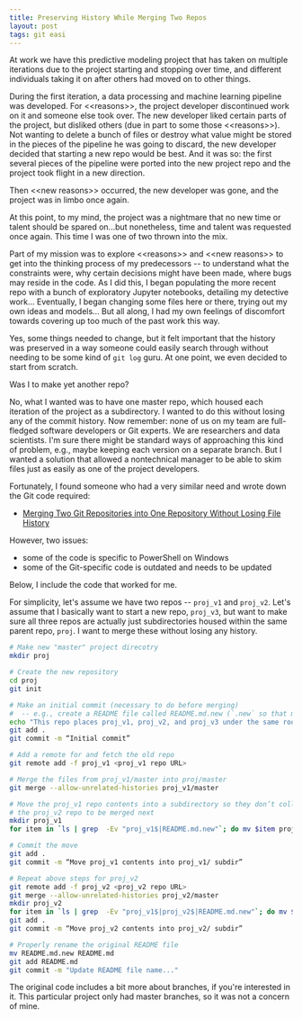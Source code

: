 ```yaml
---
title: Preserving History While Merging Two Repos
layout: post
tags: git easi
---
```


At work we have this predictive modeling project that has taken on multiple iterations due to the project
starting and stopping over time, and different individuals taking it on after others
had moved on to other things.  

During the first iteration, a data processing and machine learning pipeline was 
developed.  For \<\<reasons\>\>, the project developer discontinued work on it and
someone else took over.  The new developer liked certain parts of the project, but
disliked others (due in part to some those \<\<reasons\>\>).  Not wanting to delete 
a bunch of files or destroy what value might be stored in the pieces of the pipeline
he was going to discard, the new developer decided that starting a new repo would be 
best.  And it was so: the first several pieces of the pipeline were ported into the
new project repo and the project took flight in a new direction.

Then \<\<new reasons\>\> occurred, the new developer was gone, and the project was in limbo once again.

At this point, to my mind, the project was a nightmare that no new time or talent 
should be spared on...but nonetheless, time and talent was requested once again.  This
time I was one of two thrown into the mix.

Part of my mission was to explore \<\<reasons\>\> and \<\<new reasons\>\> to get into the
thinking process of my predecessors -- to understand what the constraints were, why
certain decisions might have been made, where bugs may reside in the code.  As I did this, I
began populating the more recent repo with a bunch of exploratory Jupyter notebooks, detailing
my detective work...  Eventually, I began changing some files here or there, trying out my own 
ideas and models... But all along, I had my own feelings of discomfort 
towards covering up too much of the past work this way.  

Yes, some things needed to change,
but it felt important that the history was preserved in a way someone could easily
search through without needing to be some kind of `git log` guru.  At one point, we even 
decided to start from scratch.  

Was I to make yet another repo?  

No, what I wanted was to have one master repo, which housed each iteration of the project
as a subdirectory.  I wanted to do this without losing any of the commit history. Now 
remember: none of us on my team are full-fledged software developers or Git experts.  We are
researchers and data scientists.  I'm sure there might be standard ways of approaching this
kind of problem, e.g., maybe keeping each version on a separate branch.  But I wanted
a solution that allowed a nontechnical manager to be able to skim files just as easily
as one of the project developers.  

Fortunately, I found someone who had a very similar need and wrote down the Git code
required:  
* [Merging Two Git Repositories into One Repository Without Losing File History](https://saintgimp.org/2013/01/22/merging-two-git-repositories-into-one-repository-without-losing-file-history/)

However, two issues:
* some of the code is specific to PowerShell on Windows
* some of the Git-specific code is outdated and needs to be updated

Below, I include the code that worked for me.

For simplicity, let's assume we have two repos -- `proj_v1` and `proj_v2`.  Let's assume that
I basically want to start a new repo, `proj_v3`, but want to make sure all three repos are
actually just subdirectories housed within the same parent repo, `proj`.  I want to merge these
without losing any history.  

```bash
# Make new "master" project direcotry
mkdir proj

# Create the new repository
cd proj
git init

# Make an initial commit (necessary to do before merging)
#  -- e.g., create a README file called README.md.new (`.new` so that merge won't have conflicts)
echo "This repo places proj_v1, proj_v2, and proj_v3 under the same roof." > README.md.new
git add .
git commit -m “Initial commit”

# Add a remote for and fetch the old repo
git remote add -f proj_v1 <proj_v1 repo URL>

# Merge the files from proj_v1/master into proj/master
git merge --allow-unrelated-histories proj_v1/master

# Move the proj_v1 repo contents into a subdirectory so they don’t collide with 
# the proj_v2 repo to be merged next
mkdir proj_v1
for item in `ls | grep  -Ev "proj_v1$|README.md.new"`; do mv $item proj_v1/; done

# Commit the move
git add .
git commit -m “Move proj_v1 contents into proj_v1/ subdir”

# Repeat above steps for proj_v2
git remote add -f proj_v2 <proj_v2 repo URL>
git merge --allow-unrelated-histories proj_v2/master
mkdir proj_v2
for item in `ls | grep  -Ev "proj_v1$|proj_v2$|README.md.new"`; do mv $item proj_v2/; done
git add .
git commit -m “Move proj_v2 contents into proj_v2/ subdir”

# Properly rename the original README file
mv README.md.new README.md
git add README.md
git commit -m "Update README file name..."
```

The original code includes a bit more about branches, if you're interested in it.  This particular
project only had master branches, so it was not a concern of mine.



